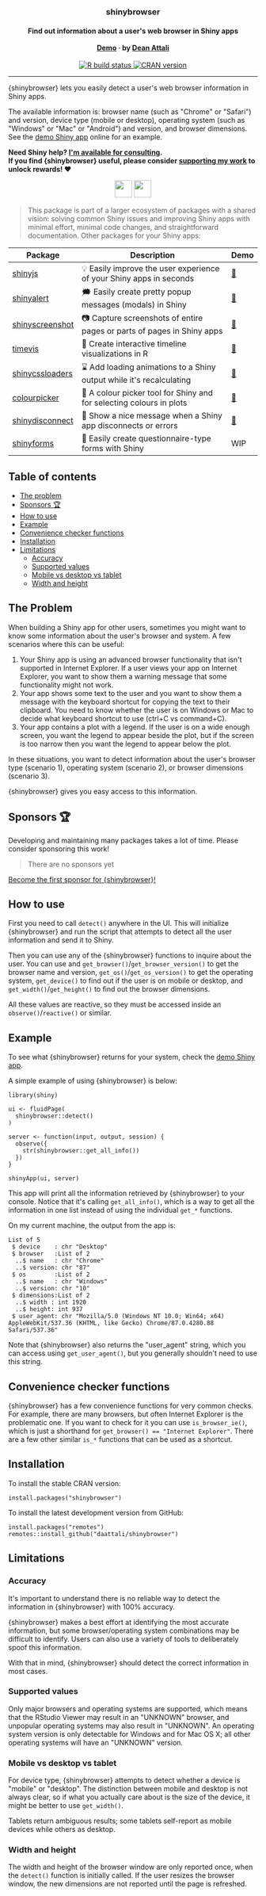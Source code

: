 <p align="center">

<h3 align="center">shinybrowser</h3>

<h4 align="center">Find out information about a user's web browser in Shiny apps
<br><br>
<a href="https://daattali.com/shiny/shinybrowser-demo/">Demo</a>
&middot;
by <a href="https://deanattali.com">Dean Attali</a>
</h4>

<p align="center">
<a href="https://github.com/daattali/shinybrowser/actions">
<img src="https://github.com/daattali/shinybrowser/workflows/R-CMD-check/badge.svg" alt="R build status" />
</a>
<a href="https://cran.r-project.org/package=shinybrowser">
<img src="https://www.r-pkg.org/badges/version/shinybrowser" alt="CRAN version" />
</a>
</p>

</p>

---

<!--<img src="inst/img/hex.png" width="170" align="right"/>-->

{shinybrowser} lets you easily detect a user's web browser information in Shiny apps.

The available information is: browser name (such as "Chrome" or "Safari") and version, device type (mobile or desktop), operating system (such as "Windows" or "Mac" or "Android") and version, and browser dimensions. See the [demo Shiny app](https://daattali.com/shiny/shinybrowser-demo/) online for an example.

**Need Shiny help? [I'm available for consulting](https://attalitech.com/).**<br/>
**If you find {shinybrowser} useful, please consider [supporting my work](https://github.com/sponsors/daattali) to unlock rewards\! ❤**

<p align="center">

<a style="display: inline-block;" href="https://github.com/sponsors/daattali">
<img height="35" src="https://i.imgur.com/034B8vq.png" /> </a>

<a style="display: inline-block;" href="https://paypal.me/daattali">
<img height="35" src="https://camo.githubusercontent.com/0e9e5cac101f7093336b4589c380ab5dcfdcbab0/68747470733a2f2f63646e2e6a7364656c6976722e6e65742f67682f74776f6c66736f6e2f70617970616c2d6769746875622d627574746f6e40312e302e302f646973742f627574746f6e2e737667" />
</a>

</p>

> This package is part of a larger ecosystem of packages with a shared vision: solving common Shiny issues and improving Shiny apps with minimal effort, minimal code changes, and straightforward documentation. Other packages for your Shiny apps:

| Package | Description | Demo |
|---|---|---|
| [shinyjs](https://deanattali.com/shinyjs/) | 💡 Easily improve the user experience of your Shiny apps in seconds | [🔗](https://deanattali.com/shinyjs/overview#demo) |
| [shinyalert](https://github.com/daattali/shinyalert) | 🗯️ Easily create pretty popup messages (modals) in Shiny | [🔗](https://daattali.com/shiny/shinyalert-demo/) |
| [shinyscreenshot](https://github.com/daattali/shinyscreenshot/) | 📷 Capture screenshots of entire pages or parts of pages in Shiny apps | [🔗](https://daattali.com/shiny/shinyscreenshot-demo/) |
| [timevis](https://github.com/daattali/timevis/) | 📅 Create interactive timeline visualizations in R | [🔗](https://daattali.com/shiny/timevis-demo/) |
| [shinycssloaders](https://github.com/daattali/shinycssloaders/) | ⌛ Add loading animations to a Shiny output while it's recalculating | [🔗](https://daattali.com/shiny/shinycssloaders-demo/) |
| [colourpicker](https://github.com/daattali/colourpicker/) | 🎨 A colour picker tool for Shiny and for selecting colours in plots | [🔗](https://daattali.com/shiny/colourInput/) |
| [shinydisconnect](https://github.com/daattali/shinydisconnect/) | 🔌 Show a nice message when a Shiny app disconnects or errors | [🔗](https://daattali.com/shiny/shinydisconnect-demo/) |
| [shinyforms](https://github.com/daattali/shinyforms/) | 📝 Easily create questionnaire-type forms with Shiny | WIP |

## Table of contents
- [The problem](#problem)
- [Sponsors 🏆](#sponsors)
- [How to use](#usage)
- [Example](#example)
- [Convenience checker functions](#convenience)
- [Installation](#install)
- [Limitations](#limitations)
  - [Accuracy](#accuracy)
  - [Supported values](#supported)
  - [Mobile vs desktop vs tablet](#device_type)
  - [Width and height](#dimensions)


<h2 id="problem">The Problem</h2>

When building a Shiny app for other users, sometimes you might want to know some information about the user's browser and system. A few scenarios where this can be useful:

1. Your Shiny app is using an advanced browser functionality that isn't supported in Internet Explorer. If a user views your app on Internet Explorer, you want to show them a warning message that some functionality might not work.
2. Your app shows some text to the user and you want to show them a message with the keyboard shortcut for copying the text to their clipboard. You need to know whether the user is on Windows or Mac to decide what keyboard shortcut to use (ctrl+C vs command+C).
3. Your app contains a plot with a legend. If the user is on a wide enough screen, you want the legend to appear beside the plot, but if the screen is too narrow then you want the legend to appear below the plot.

In these situations, you want to detect information about the user's browser type (scenario 1), operating system (scenario 2), or browser dimensions (scenario 3).

{shinybrowser} gives you easy access to this information.

<h2 id="sponsors">Sponsors 🏆</h2>

Developing and maintaining many packages takes a lot of time. Please consider sponsoring this work! 

> There are no sponsors yet

[Become the first sponsor for
{shinybrowser}\!](https://github.com/sponsors/daattali/sponsorships?tier_id=39856)

<h2 id="usage">How to use</h2>

First you need to call `detect()` anywhere in the UI. This will initialize {shinybrowser} and run the script that attempts to detect all the user information and send it to Shiny.

Then you can use any of the {shinybrowser} functions to inquire about the user. You can use and `get_browser()`/`get_browser_version()` to get the browser name and version, `get_os()`/`get_os_version()` to get the operating system, `get_device()` to find out if the user is on mobile or desktop, and `get_width()`/`get_height()` to find out the browser dimensions.

All these values are reactive, so they must be accessed inside an `observe()`/`reactive()` or similar.

<h2 id="example">Example</h2>

To see what {shinybrowser} returns for your system, check the [demo Shiny app](https://daattali.com/shiny/shinybrowser-demo/). 

A simple example of using {shinybrowser} is below:

```
library(shiny)

ui <- fluidPage(
  shinybrowser::detect()
)

server <- function(input, output, session) {
  observe({
    str(shinybrowser::get_all_info())
  })
}

shinyApp(ui, server)
```

This app will print all the information retrieved by {shinybrowser} to your console. Notice that it's calling `get_all_info()`, which is a way to get all the information in one list instead of using the individual `get_*` functions.

On my current machine, the output from the app is:

```
List of 5
 $ device    : chr "Desktop"
 $ browser   :List of 2
  ..$ name   : chr "Chrome"
  ..$ version: chr "87"
 $ os        :List of 2
  ..$ name   : chr "Windows"
  ..$ version: chr "10"
 $ dimensions:List of 2
  ..$ width : int 1920
  ..$ height: int 937
 $ user_agent: chr "Mozilla/5.0 (Windows NT 10.0; Win64; x64) AppleWebKit/537.36 (KHTML, like Gecko) Chrome/87.0.4280.88 Safari/537.36"
```

Note that {shinybrowser} also returns the "user_agent" string, which you can access using `get_user_agent()`, but you generally shouldn't need to use this string.

<h2 id="convenience">Convenience checker functions</h2>

{shinybrowser} has a few convenience functions for very common checks. For example, there are many browsers, but often Internet Explorer is the problematic one. If you want to check for it you can use `is_browser_ie()`, which is just a shorthand for `get_browser() == "Internet Explorer"`. There are a few other similar `is_*` functions that can be used as a shortcut.

<h2 id="install">Installation</h2>

To install the stable CRAN version:

```
install.packages("shinybrowser")
```

To install the latest development version from GitHub:

```
install.packages("remotes")
remotes::install_github("daattali/shinybrowser")
```

<h2 id="limitations">Limitations</h2>

<h3 id="accuracy">Accuracy</h3>

It's important to understand there is no reliable way to detect the information in {shinybrowser} with 100% accuracy.

{shinybrowser} makes a best effort at identifying the most accurate information, but some browser/operating system combinations may be difficult to identify. Users can also use a variety of tools to deliberately spoof this information.

With that in mind, {shinybrowser} should detect the correct information in most cases.

<h3 id="supported">Supported values</h3>

Only major browsers and operating systems are supported, which means that the RStudio Viewer may result in an "UNKNOWN" browser, and unpopular operating systems may also result in "UNKNOWN". An operating system version is only detectable for Windows and for Mac OS X; all other operating systems will have an "UNKNOWN" version.

<h3 id="device_type">Mobile vs desktop vs tablet</h3>

For device type, {shinybrowser} attempts to detect whether a device is "mobile" or "desktop". The distinction between mobile and desktop is not always clear, so if what you actually care about is the size of the device, it might be better to use `get_width()`.

Tablets return ambiguous results; some tablets self-report as mobile devices while others as desktop.

<h3 id="dimensions">Width and height</h3>

The width and height of the browser window are only reported once, when the `detect()` function is initially called. If the user resizes the browser window, the new dimensions are not reported until the page is refreshed.


